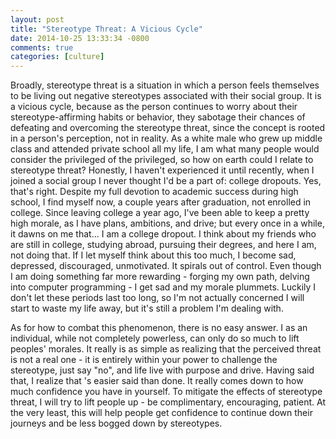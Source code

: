 ```yaml
---
layout: post
title: "Stereotype Threat: A Vicious Cycle"
date: 2014-10-25 13:33:34 -0800
comments: true
categories: [culture]
---
```


Broadly, stereotype threat is a situation in which a person feels themselves to be living out negative stereotypes associated with their social group. It is a vicious cycle, because as the person continues to worry about their stereotype-affirming habits or behavior, they sabotage their chances of defeating and overcoming the stereotype threat, since the concept is rooted in a person's perception, not in reality. As a white male who grew up middle class and attended private school all my life, I am what many people would consider the privileged of the privileged, so how on earth could I relate to stereotype threat? Honestly, I haven't experienced it until recently, when I joined a social group I never thought I'd be a part of: college dropouts. Yes, that's right. Despite my full devotion to academic success during high school, I find myself now, a couple years after graduation, not enrolled in college. Since leaving college a year ago, I've been able to keep a pretty high morale, as I have plans, ambitions, and drive; but every once in a while, it dawns on me that... I am a college dropout. I think about my friends who are still in college, studying abroad, pursuing their degrees, and here I am, not doing that. If I let myself think about this too much, I become sad, depressed, discouraged, unmotivated. It spirals out of control. Even though I am doing something far more rewarding - forging my own path, delving into computer programming - I get sad and my morale plummets. Luckily I don't let these periods last too long, so I'm not actually concerned I will start to waste my life away, but it's still a problem I'm dealing with.

As for how to combat this phenomenon, there is no easy answer. I as an individual, while not completely powerless, can only do so much to lift peoples' morales. It really is as simple as realizing that the perceived threat is not a real one - it is entirely within your power to challenge the stereotype, just say "no", and life live with purpose and drive. Having said that, I realize that 's easier said than done. It really comes down to how much confidence you have in yourself. To mitigate the effects of stereotype threat, I will try to lift people up - be complimentary, encouraging, patient. At the very least, this will help people get confidence to continue down their journeys and be less bogged down by stereotypes.



